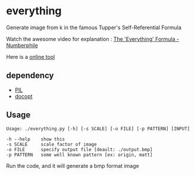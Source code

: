 # everything

Generate image from k in the famous Tupper's Self-Referential Formula

Watch the awesome video for explanation : [The 'Everything' Formula - Numberphile](https://youtu.be/_s5RFgd59ao)

Here is a [online tool](http://tuppers-formula.tk/)

## dependency

* [PIL](http://pillow.readthedocs.io/en/5.1.x/)
* [docopt](https://github.com/docopt/docopt)

## Usage

```
Usage: ./everything.py [-h] [-s SCALE] [-o FILE] [-p PATTERN] [INPUT]

-h --help    show this
-s SCALE     scale factor of image
-o FILE      specify output file [deault: ./output.bmp]
-p PATTERN   some well known pattern [ex: origin, matt]
```

Run the code, and it will generate a bmp format image
